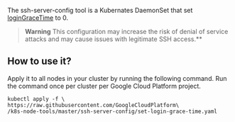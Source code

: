 The ssh-server-config tool is a Kubernates DaemonSet that set [loginGraceTime](https://man.openbsd.org/sshd#g) to 0.

> **Warning** 
> This configuration may increase the risk of denial of service attacks and may cause issues with legitimate SSH access.** 

## How to use it?
Apply it to all nodes in your cluster by running the
following command. Run the command once per cluster per
Google Cloud Platform project.
```
kubectl apply -f \
https://raw.githubusercontent.com/GoogleCloudPlatform\
/k8s-node-tools/master/ssh-server-config/set-login-grace-time.yaml
```